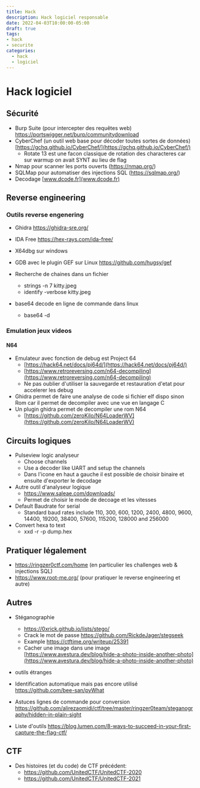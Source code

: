 ```yaml
---
title: Hack
description: Hack logiciel responsable
date: 2022-04-03T10:00:00-05:00
draft: true
tags:
- hack
- securite
categories:
  - hack
  - logiciel
---
```

# Hack logiciel

## Sécurité

* Burp Suite (pour intercepter des requêtes web) https://portswigger.net/burp/communitydownload
* CyberChef (un outil web base pour décoder toutes sortes de données) [https://gchq.github.io/CyberChef/](https://gchq.github.io/CyberChef/)
  * Rotate 13 est une facon classique de rotation des characteres car sur warmup on avait SYNT au lieu de flag
* Nmap pour scanner les ports ouverts (https://nmap.org/) 
* SQLMap pour automatiser des injections SQL (https://sqlmap.org/)
* Decodage [www.dcode.fr](www.dcode.fr)

## Reverse engineering

### Outils reverse engenering

* Ghidra https://ghidra-sre.org/
* IDA Free https://hex-rays.com/ida-free/
* X64dbg sur windows
* GDB avec le plugin GEF sur Linux https://github.com/hugsy/gef

* Recherche de chaines dans un fichier
  * strings -n 7 kitty.jpeg
  * identify -verbose kitty.jpeg
* base64 decode en ligne de commande dans linux
  * base64 -d

### Emulation jeux videos

#### N64
* Emulateur avec fonction de debug est Project 64
  * [https://hack64.net/docs/pj64d/](https://hack64.net/docs/pj64d/)
  * [https://www.retroreversing.com/n64-decompiling](https://www.retroreversing.com/n64-decompiling)
  * Ne pas oublier d'utiliser la sauvegarde et restauration d'etat pour accelerer les debug
* Ghidra permet de faire une analyse de code si fichier elf dispo sinon Rom car il permet de decompiler avec une vue en langage C
* Un plugin ghidra permet de decompiler une rom N64
  * [https://github.com/zeroKilo/N64LoaderWV](https://github.com/zeroKilo/N64LoaderWV)

## Circuits logiques

* Pulseview logic analyseur
  * Choose channels
  * Use a decoder like UART and setup the channels
  * Dans l'icone en haut a gauche il est possible de choisir binaire et ensuite d'exporter le decodage 
* Autre outil d'analyseur logique
  * https://www.saleae.com/downloads/
  * Permet de choisir le mode de decoage et les vitesses
* Default Baudrate for serial
  * Standard baud rates include 110, 300, 600, 1200, 2400, 4800, 9600, 14400, 19200, 38400, 57600, 115200, 128000 and 256000
* Convert hexa to text
  * xxd -r -p dump.hex

## Pratiquer légalement

* https://ringzer0ctf.com/home (en particulier les challenges web & injections SQL)
* https://www.root-me.org/ (pour pratiquer le reverse engineering et autre)

## Autres

* Stéganographie
  * https://0xrick.github.io/lists/stego/
  * Crack le mot de passe https://github.com/RickdeJager/stegseek
  * Example https://ctftime.org/writeup/25391
  * Cacher une image dans une image [https://www.avestura.dev/blog/hide-a-photo-inside-another-photo](https://www.avestura.dev/blog/hide-a-photo-inside-another-photo)

* outils étranges
 * Identification automatique mais pas encore utilisé https://github.com/bee-san/pyWhat
* Astuces lignes de commande pour conversion https://github.com/alirezaomidi/ctf/tree/master/ringzer0team/steganography/hidden-in-plain-sight


* Liste d'outils https://blog.lumen.com/8-ways-to-succeed-in-your-first-capture-the-flag-ctf/


## CTF

* Des histoires (et du code) de CTF précédent:
  * https://github.com/UnitedCTF/UnitedCTF-2020
  * https://github.com/UnitedCTF/UnitedCTF-2021
